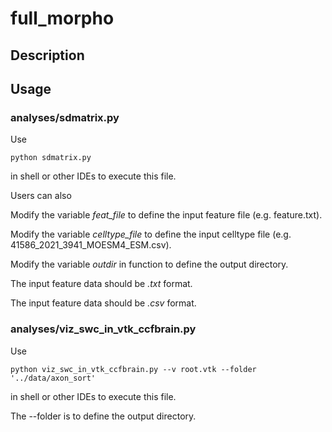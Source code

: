 # full_morpho
## Description
## Usage
### analyses/sdmatrix.py
Use

	python sdmatrix.py
in shell or other IDEs to execute this file.

Users can also

Modify the variable *feat_file* to define the input feature file (e.g. feature.txt).

Modify the variable *celltype_file* to define the input celltype file (e.g. 41586_2021_3941_MOESM4_ESM.csv).

Modify the variable *outdir* in function to define the output directory.

The input feature data should be *.txt* format.

The input feature data should be *.csv* format.
### analyses/viz_swc_in_vtk_ccfbrain.py
Use

	python viz_swc_in_vtk_ccfbrain.py --v root.vtk --folder '../data/axon_sort'
in shell or other IDEs to execute this file.

The --folder is to define the output directory.